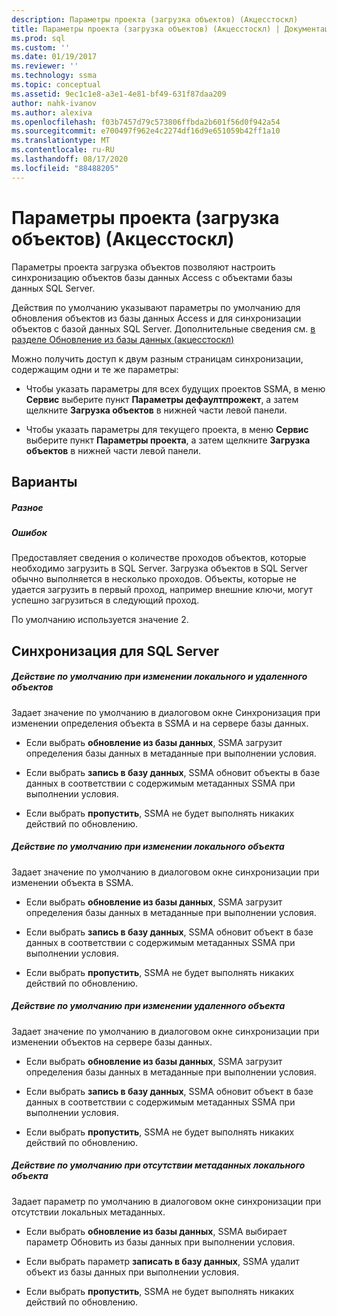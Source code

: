 ```yaml
---
description: Параметры проекта (загрузка объектов) (Акцесстоскл)
title: Параметры проекта (загрузка объектов) (Акцесстоскл) | Документация Майкрософт
ms.prod: sql
ms.custom: ''
ms.date: 01/19/2017
ms.reviewer: ''
ms.technology: ssma
ms.topic: conceptual
ms.assetid: 9ec1c1e8-a3e1-4e81-bf49-631f87daa209
author: nahk-ivanov
ms.author: alexiva
ms.openlocfilehash: f03b7457d79c573806ffbda2b601f56d0f942a54
ms.sourcegitcommit: e700497f962e4c2274df16d9e651059b42ff1a10
ms.translationtype: MT
ms.contentlocale: ru-RU
ms.lasthandoff: 08/17/2020
ms.locfileid: "88488205"
---
```

# <a name="project-settings-loading-objects-accesstosql"></a>Параметры проекта (загрузка объектов) (Акцесстоскл)
Параметры проекта загрузка объектов позволяют настроить синхронизацию объектов базы данных Access с объектами базы данных SQL Server.  
  
Действия по умолчанию указывают параметры по умолчанию для обновления объектов из базы данных Access и для синхронизации объектов с базой данных SQL Server. Дополнительные сведения см. [в разделе Обновление из базы данных &#40;акцесстоскл&#41;](../../ssma/access/refresh-from-database-accesstosql.md)  
  
Можно получить доступ к двум разным страницам синхронизации, содержащим одни и те же параметры:  
  
-   Чтобы указать параметры для всех будущих проектов SSMA, в меню **Сервис** выберите пункт **Параметры дефаултпрожект**, а затем щелкните **Загрузка объектов** в нижней части левой панели.  
  
-   Чтобы указать параметры для текущего проекта, в меню **Сервис** выберите пункт **Параметры проекта**, а затем щелкните **Загрузка объектов** в нижней части левой панели.  
  
## <a name="options"></a>Варианты  
  
##### <a name="misc"></a>Разное  
  
##### <a name="attempts"></a>Ошибок  
Предоставляет сведения о количестве проходов объектов, которые необходимо загрузить в SQL Server. Загрузка объектов в SQL Server обычно выполняется в несколько проходов. Объекты, которые не удается загрузить в первый проход, например внешние ключи, могут успешно загрузиться в следующий проход.  
  
По умолчанию используется значение 2.  
  
## <a name="synchronization-for-sql-server"></a>Синхронизация для SQL Server  
  
##### <a name="default-action-on-local-and-remote-object-change"></a>Действие по умолчанию при изменении локального и удаленного объектов  
Задает значение по умолчанию в диалоговом окне Синхронизация при изменении определения объекта в SSMA и на сервере базы данных.  
  
-   Если выбрать **обновление из базы данных**, SSMA загрузит определения базы данных в метаданные при выполнении условия.  
  
-   Если выбрать **запись в базу данных**, SSMA обновит объекты в базе данных в соответствии с содержимым метаданных SSMA при выполнении условия.  
  
-   Если выбрать **пропустить**, SSMA не будет выполнять никаких действий по обновлению.  
  
##### <a name="default-action-on-local-object-change"></a>Действие по умолчанию при изменении локального объекта  
Задает значение по умолчанию в диалоговом окне синхронизации при изменении объекта в SSMA.  
  
-   Если выбрать **обновление из базы данных**, SSMA загрузит определения базы данных в метаданные при выполнении условия.  
  
-   Если выбрать **запись в базу данных**, SSMA обновит объект в базе данных в соответствии с содержимым метаданных SSMA при выполнении условия.  
  
-   Если выбрать **пропустить**, SSMA не будет выполнять никаких действий по обновлению.  
  
##### <a name="default-action-on-remote-object-change"></a>Действие по умолчанию при изменении удаленного объекта  
Задает значение по умолчанию в диалоговом окне синхронизации при изменении объектов на сервере базы данных.  
  
-   Если выбрать **обновление из базы данных**, SSMA загрузит определения базы данных в метаданные при выполнении условия.  
  
-   Если выбрать **запись в базу данных**, SSMA обновит объект в базе данных в соответствии с содержимым метаданных SSMA при выполнении условия.  
  
-   Если выбрать **пропустить**, SSMA не будет выполнять никаких действий по обновлению.  
  
##### <a name="default-action-when-local-object-metadata-is-missing"></a>Действие по умолчанию при отсутствии метаданных локального объекта  
Задает параметр по умолчанию в диалоговом окне синхронизации при отсутствии локальных метаданных.  
  
-   Если выбрать **обновление из базы данных**, SSMA выбирает параметр Обновить из базы данных при выполнении условия.  
  
-   Если выбрать параметр **записать в базу данных**, SSMA удалит объект из базы данных при выполнении условия.  
  
-   Если выбрать **пропустить**, SSMA не будет выполнять никаких действий по обновлению.  
  
